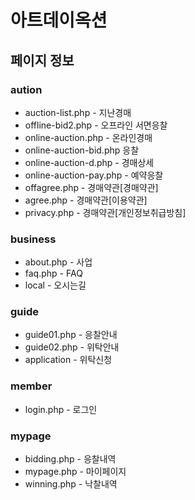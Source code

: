 아트데이옥션
=============
## 페이지 정보

### aution
- auction-list.php - 지난경매
- offline-bid2.php - 오프라인 서면응찰
- online-auction.php - 온라인경매
- online-auction-bid.php 응찰
- online-auction-d.php - 경매상세
- online-auction-pay.php - 예약응찰
- offagree.php - 경매약관[경매약관]
- agree.php - 경매약관[이용약관]
- privacy.php - 경매약관[개인정보취급방침]
###	business
- about.php - 사업
- faq.php - FAQ
- local - 오시는길
###	guide
- guide01.php - 응찰안내
- guide02.php - 위탁안내
- application - 위탁신청
###	member
- login.php - 로그인
###	mypage
- bidding.php - 응찰내역
- mypage.php - 마이페이지
- winning.php - 낙찰내역
